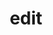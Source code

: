 ---
title: edit
description: edit
date_display: "2000xyz"
year-start: 2000
tags:
    - hardware
    - software
    - flames
    - PCBs
---